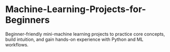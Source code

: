 # Machine-Learning-Projects-for-Beginners
Beginner-friendly mini-machine learning projects to practice core concepts, build intuition, and gain hands-on experience with Python and ML workflows.
